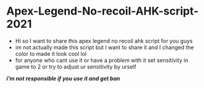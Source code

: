 # Apex-Legend-No-recoil-AHK-script-2021
* Hi so I want to share this apex legend no recoil ahk script for you guys 
* im not actually made this script but I want to share it and I changed the color to made it look cool lol
* for anyone who cant use it or have a problem with it set sensitivity in game to 2 or try to adjust ur sensitivity by urself 
 
 ***i'm not responsible if you use it and get ban***

